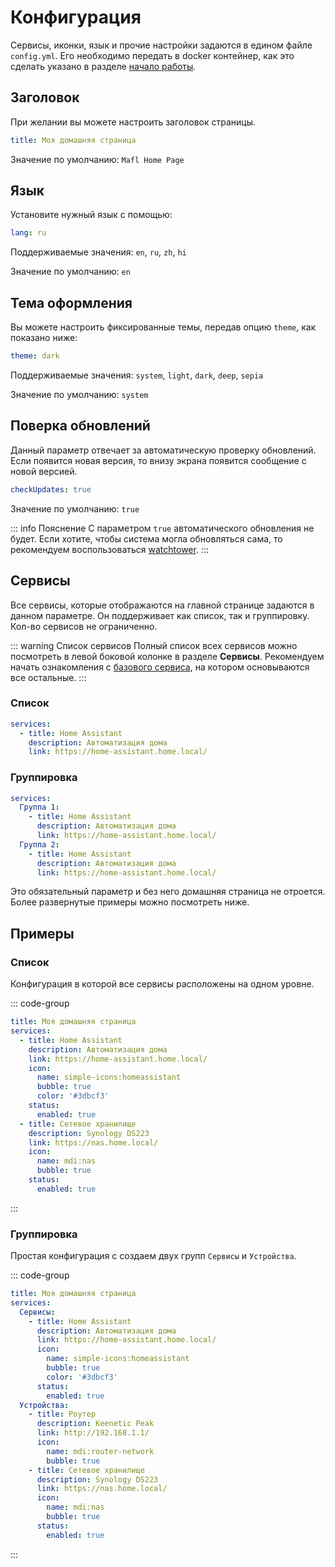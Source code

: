 # Конфигурация

Сервисы, иконки, язык и прочие настройки задаются в едином файле `config.yml`.
Его необходимо передать в docker контейнер, как это сделать указано в разделе [начало работы](../guide/getting-started.md).

## Заголовок

При желании вы можете настроить заголовок страницы.

```yaml
title: Моя домашняя страница
```

Значение по умолчанию: `Mafl Home Page`

## Язык

Установите нужный язык с помощью:

```yaml
lang: ru
```

Поддерживаемые значения: `en`, `ru`, `zh`, `hi`

Значение по умолчанию: `en`

## Тема оформления

Вы можете настроить фиксированные темы, передав опцию `theme`, как показано ниже:

```yaml
theme: dark
```

Поддерживаемые значения: `system`, `light`, `dark`, `deep`, `sepia`

Значение по умолчанию: `system`

## Поверка обновлений

Данный параметр отвечает за автоматическую проверку обновлений.
Если появится новая версия, то внизу экрана появится сообщение с новой версией.

```yaml
checkUpdates: true
```

Значение по умолчанию: `true`

::: info Пояснение
С параметром `true` автоматического обновления не будет.
Если хотите, чтобы система могла обновляться сама, то рекомендуем воспользоваться [watchtower](https://containrrr.dev/watchtower/).
:::

## Сервисы

Все сервисы, которые отображаются на главной странице задаются в данном параметре.
Он поддерживает как список, так и группировку. Кол-во сервисов не ограниченно.

::: warning Список сервисов
Полный список всех сервисов можно посмотреть в левой боковой колонке в разделе **Сервисы**.
Рекомендуем начать ознакомления с [базового сервиса](../services/base.md), на котором основываются все остальные.
:::

### Список
```yaml
services:
  - title: Home Assistant
    description: Автоматизация дома
    link: https://home-assistant.home.local/
```

### Группировка

```yaml
services:
  Группа 1:
    - title: Home Assistant
      description: Автоматизация дома
      link: https://home-assistant.home.local/
  Группа 2:
    - title: Home Assistant
      description: Автоматизация дома
      link: https://home-assistant.home.local/
```

Это обязательный параметр и без него домашняя страница не отроется.
Более развернутые примеры можно посмотреть ниже.

## Примеры

### Список

Конфигурация в которой все сервисы расположены на одном уровне.

::: code-group
```yaml [config.yml]
title: Моя домашняя страница
services:
  - title: Home Assistant
    description: Автоматизация дома
    link: https://home-assistant.home.local/
    icon:
      name: simple-icons:homeassistant
      bubble: true
      color: '#3dbcf3'
    status:
      enabled: true
  - title: Сетевое хранилище
    description: Synology DS223
    link: https://nas.home.local/
    icon:
      name: mdi:nas
      bubble: true
    status:
      enabled: true
```
:::

### Группировка

Простая конфигурация с создаем двух групп `Сервисы` и `Устройства`.

::: code-group
```yaml [config.yml]
title: Моя домашняя страница
services:
  Сервисы:
    - title: Home Assistant
      description: Автоматизация дома
      link: https://home-assistant.home.local/
      icon:
        name: simple-icons:homeassistant
        bubble: true
        color: '#3dbcf3'
      status:
        enabled: true
  Устройства:
    - title: Роутер
      description: Keenetic Peak
      link: http://192.168.1.1/
      icon:
        name: mdi:router-network
        bubble: true
    - title: Сетевое хранилище
      description: Synology DS223
      link: https://nas.home.local/
      icon:
        name: mdi:nas
        bubble: true
      status:
        enabled: true
```
:::
